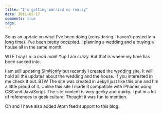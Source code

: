 ```yaml
---
title: "I'm getting married no really"
date: 2011-08-17
comments: true
tags:
---
```

So as an update on what I've been doing (considering I haven't posted in a long
time). I've been pretty occupied. I planning a wedding and a buying a house all in the same month!

WTF I say I'm a _mad man_! Yup I am crazy. But that is where my time has been sucked into.

I am still updating [SimNotify][1] but recently I created the [wedding
site][2]. It will hold all the updates about the wedding and the house. If you
interested in me check it out. BTW The site was created in Jekyll just like
this one and I'm a little proud of it. Unlike this site I made it compatible
with iPhones using CSS and JavaScript. The site content is very geeky and
quirky. I put in a lot of references to geek culture. Thought it was fun to
mention.

Oh and I have also added Atom feed support to this blog.

[1]: http://github.com/sukima/SimNotify
[2]: http://maddywillyoumarryme.com
